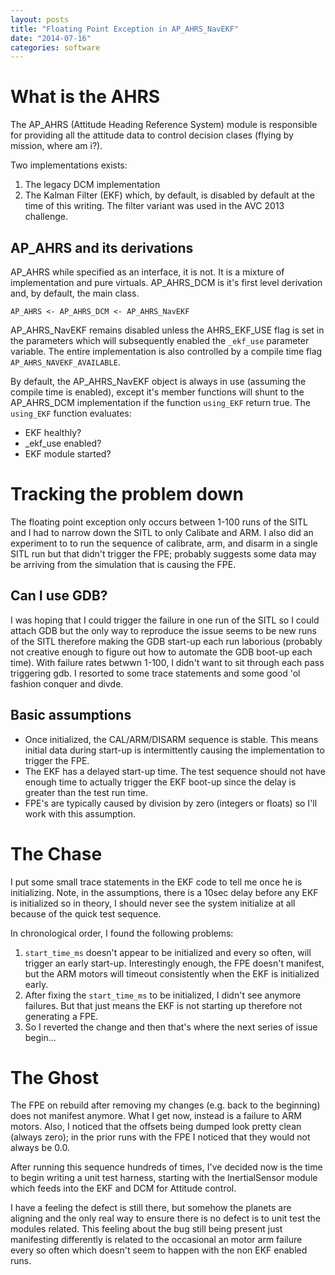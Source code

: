 ```yaml
---
layout: posts
title: "Floating Point Exception in AP_AHRS_NavEKF"
date: "2014-07-16"
categories: software
---
```


# What is the AHRS

The AP_AHRS (Attitude Heading Reference System) module is responsible for providing all the attitude data to control decision clases (flying by mission, where am i?).

Two implementations exists:

1. The legacy DCM implementation
2. The Kalman Filter (EKF) which, by default, is disabled by default at the time of this writing. The filter variant was used in the AVC 2013 challenge.

## AP_AHRS and its derivations

AP_AHRS while specified as an interface, it is not. It is a mixture of implementation and pure virtuals. AP_AHRS_DCM is it's first level derivation and, by default, the main class.

```
AP_AHRS <- AP_AHRS_DCM <- AP_AHRS_NavEKF
```

AP_AHRS_NavEKF remains disabled unless the AHRS_EKF_USE flag is set in the parameters which will subsequently enabled the `_ekf_use` parameter variable. The entire implementation is also controlled by a compile time flag `AP_AHRS_NAVEKF_AVAILABLE`.

By default, the AP_AHRS_NavEKF object is always in use (assuming the compile time is enabled), except it's member functions will shunt to the AP_AHRS_DCM implementation if the function `using_EKF` return true. The `using_EKF` function evaluates:
* EKF healthly?
* _ekf_use enabled?
* EKF module started?

# Tracking the problem down

The floating point exception only occurs between 1-100 runs of the SITL and I had to narrow down the SITL to only Calibate and ARM. I also did an experiment to to run the sequence of calibrate, arm, and disarm in a single SITL run but that didn't trigger the FPE; probably suggests some data may be arriving from the simulation that is causing the FPE.

## Can I use GDB?

I was hoping that I could trigger the failure in one run of the SITL so I could attach GDB but the only way to reproduce the issue seems to be new runs of the SITL therefore making the GDB start-up each run laborious (probably not creative enough to figure out how to automate the GDB boot-up each time). With failure rates betwwn 1-100, I didn't want to sit through each pass triggering gdb. I resorted to some trace statements and some good 'ol fashion conquer and divde.

## Basic assumptions
* Once initialized, the CAL/ARM/DISARM sequence is stable. This means initial data during start-up is intermittently causing the implementation to trigger the FPE.
* The EKF has a delayed start-up time. The test sequence should not have enough time to actually trigger the EKF boot-up since the delay is greater than the test run time.
* FPE's are typically caused by division by zero (integers or floats) so I'll work with this assumption.

# The Chase

I put some small trace statements in the EKF code to tell me once he is initializing.  Note, in the assumptions, there is a 10sec delay before any EKF is initialized so in theory, I should never see the system initialize at all because of the quick test sequence.

In chronological order, I found the following problems:

1. `start_time_ms` doesn't appear to be initialized and every so often, will trigger an early start-up.  Interestingly enough, the FPE doesn't manifest, but the ARM motors will timeout consistently when the EKF is initialized early.
2. After fixing the `start_time_ms` to be initialized, I didn't see anymore failures.  But that just means the EKF is not starting up therefore not generating a FPE.
3. So I reverted the change and then that's where the next series of issue begin...

# The Ghost

The FPE on rebuild after removing my changes (e.g. back to the beginning) does not manifest anymore.  What I get now, instead is a failure to ARM motors.  Also, I noticed that the offsets being dumped look pretty clean (always zero); in the prior runs with the FPE I noticed that they would not always be 0.0.

After running this sequence hundreds of times, I've decided now is the time to begin writing a unit test harness, starting with the InertialSensor module which feeds into the EKF and DCM for Attitude control.

I have a feeling the defect is still there, but somehow the planets are aligning and the only real way to ensure there is no defect is to unit test the modules related.  This feeling about the bug still being present just manifesting differently is related to the occasional an motor arm failure every so often which doesn't seem to happen with the non EKF enabled runs.
